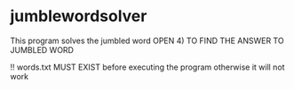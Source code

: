 # jumblewordsolver
This program solves the jumbled word
OPEN 4) TO FIND THE ANSWER TO JUMBLED WORD

!! words.txt MUST EXIST before executing the program otherwise it will not work
